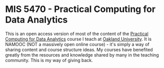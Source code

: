 MIS 5470 - Practical Computing for Data Analytics
=================================================

This is an open access version of most of the content of the [Practical Computing for Data Analytics](https://pcda.misken.org/) course I teach at [Oakland University](). It is NAMOOC (NOT a massively open online course) - it's simply a way of sharing content and course structure ideas. My courses have benefited greatly from the resources and knowledge shared by many in the teaching community. This is my way of giving back.


